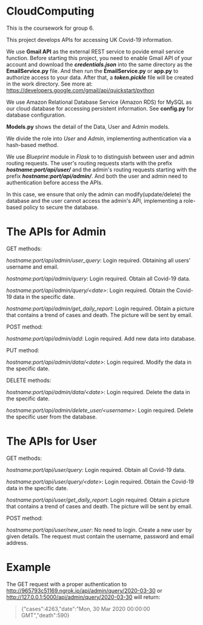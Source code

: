 # CloudComputing

This is the coursework for group 6.

This project develops APIs for accessing UK Covid-19 information.

We use **Gmail API** as the external REST service to povide email service function. 
Before starting this project, you need to enable Gmail API of your account and download the **_credentials.json_** into 
the same directory as the **EmailService.py** file. And then run the **EmailService.py** or **app.py** to authorize access to your data.
After that, a **_token.pickle_** file will be created in the work directory.
See more at: https://developers.google.com/gmail/api/quickstart/python

We use Amazon Relational Database Service (Amazon RDS) for MySQL as our cloud database for accessing persistent information.
See **config.py** for database configuration.

**Models.py** shows the detail of the Data, User and Admin models.

We divide the role into _User_ and _Admin_, implementing authentication via a hash-based method. 

We use _Blueprint_ module in _Flask_ to to distinguish between user and admin routing requests.
The user's routing requests starts with the prefix _**hostname:port/api/user/**_ and the admin's routing requests starting
with the prefix _**hostname:port/api/admin/**_. And both the user and admin need to authentication before access the APIs.

In this case, we ensure that only the admin can modify(update/delete) the database and the user cannot access the admin's
API, implementing a role-based policy to secure the database.

# The APIs for Admin

GET methods:

_hostname:port/api/admin/user_query_: Login required. Obtaining all users' username and email.

_hostname:port/api/admin/query_: Login required. Obtain all Covid-19 data.

_hostname:port/api/admin/query/\<date\>_: Login required. Obtain the Covid-19 data in the specific date.

_hostname:port/api/admin/get_daily_report_: Login required. Obtain a picture that contains a trend of cases and death. The
picture will be sent by email.


POST method:

_hostname:port/api/admin/add_: Login required. Add new data into database.

PUT method:

_hostname:port/api/admin/data/\<date\>_: Login required. Modify the data in the specific date.

DELETE methods:

_hostname:port/api/admin/data/\<date\>_: Login required. Delete the data in the specific date.

_hostname:port/api/admin/delete_user/\<username\>_: Login required. Delete the specific user from the database.



# The APIs for User
GET methods:

_hostname:port/api/user/query_: Login required. Obtain all Covid-19 data.

_hostname:port/api/user/query/\<date\>_: Login required. Obtain the Covid-19 data in the specific date.

_hostname:port/api/user/get_daily_report_: Login required. Obtain a picture that contains a trend of cases and death. The
picture will be sent by email.

POST method:

_hostname:port/api/user/new_user_: No need to login. Create a new user by given details. The request must contain the username,
password and email address.

# Example
The GET request with a proper authentication to http://965793c51169.ngrok.io/api/admin/query/2020-03-30 or http://127.0.0.1:5000/api/admin/query/2020-03-30 will return:
>{"cases":4263,"date":"Mon, 30 Mar 2020 00:00:00 GMT","death":590}
